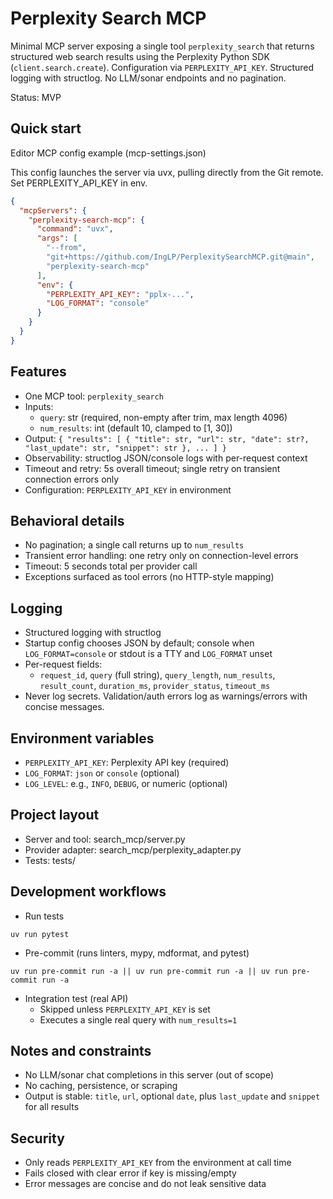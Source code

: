 # Perplexity Search MCP

Minimal MCP server exposing a single tool `perplexity_search` that returns structured web search results using the Perplexity Python SDK (`client.search.create`). Configuration via `PERPLEXITY_API_KEY`. Structured logging with structlog. No LLM/sonar endpoints and no pagination.

Status: MVP

## Quick start

Editor MCP config example (mcp-settings.json)

This config launches the server via uvx, pulling directly from the Git remote. Set PERPLEXITY_API_KEY in env.

```json
{
  "mcpServers": {
    "perplexity-search-mcp": {
      "command": "uvx",
      "args": [
        "--from",
        "git+https://github.com/IngLP/PerplexitySearchMCP.git@main",
        "perplexity-search-mcp"
      ],
      "env": {
        "PERPLEXITY_API_KEY": "pplx-...",
        "LOG_FORMAT": "console"
      }
    }
  }
}
```

## Features

- One MCP tool: `perplexity_search`
- Inputs:
  - `query`: str (required, non-empty after trim, max length 4096)
  - `num_results`: int (default 10, clamped to [1, 30])
- Output: `{ "results": [ { "title": str, "url": str, "date": str?, "last_update": str, "snippet": str }, ... ] }`
- Observability: structlog JSON/console logs with per-request context
- Timeout and retry: 5s overall timeout; single retry on transient connection errors only
- Configuration: `PERPLEXITY_API_KEY` in environment

## Behavioral details

- No pagination; a single call returns up to `num_results`
- Transient error handling: one retry only on connection-level errors
- Timeout: 5 seconds total per provider call
- Exceptions surfaced as tool errors (no HTTP-style mapping)

## Logging

- Structured logging with structlog
- Startup config chooses JSON by default; console when `LOG_FORMAT=console` or stdout is a TTY and `LOG_FORMAT` unset
- Per-request fields:
  - `request_id`, `query` (full string), `query_length`, `num_results`, `result_count`, `duration_ms`, `provider_status`, `timeout_ms`
- Never log secrets. Validation/auth errors log as warnings/errors with concise messages.

## Environment variables

- `PERPLEXITY_API_KEY`: Perplexity API key (required)
- `LOG_FORMAT`: `json` or `console` (optional)
- `LOG_LEVEL`: e.g., `INFO`, `DEBUG`, or numeric (optional)

## Project layout

- Server and tool: search_mcp/server.py
- Provider adapter: search_mcp/perplexity_adapter.py
- Tests: tests/

## Development workflows

- Run tests

```
uv run pytest
```

- Pre-commit (runs linters, mypy, mdformat, and pytest)

```
uv run pre-commit run -a || uv run pre-commit run -a || uv run pre-commit run -a
```

- Integration test (real API)
  - Skipped unless `PERPLEXITY_API_KEY` is set
  - Executes a single real query with `num_results=1`

## Notes and constraints

- No LLM/sonar chat completions in this server (out of scope)
- No caching, persistence, or scraping
- Output is stable: `title`, `url`, optional `date`, plus `last_update` and `snippet` for all results

## Security

- Only reads `PERPLEXITY_API_KEY` from the environment at call time
- Fails closed with clear error if key is missing/empty
- Error messages are concise and do not leak sensitive data
